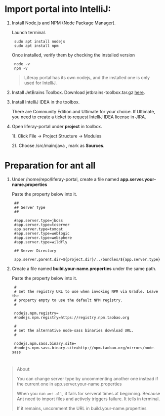 # Import portal into IntelliJ:

1. Install Node.js and NPM (Node Package Manager).

    Launch terminal.

        sudo apt install nodejs
        sudo apt install npm

    Once installed, verify them by checking the installed version

        node -v
        npm -v

    >Liferay portal has its own nodejs, and the installed one is only used for IntelliJ.

2. Install JetBrains Toolbox. Download jetbrains-toolbox.tar.gz [here](https://www.jetbrains.com/toolbox-app/).

3. Install IntelliJ IDEA in the toolbox. 
    
    There are Community Edition and Ultimate for your choice. If Ultimate, you need to create a ticket to request IntelliJ IDEA license in JIRA.


4. Open liferay-portal under **project** in toolbox.

    1). Click File -> Project Structure -> Modules

    2). Choose /src/main/java , mark as **Sources**.


# Preparation for ant all

1. Under /home/repo/liferay-portal, create a file named **app.server.your-name.properties**

    Paste the property below into it.

        ##
        ## Server Type
        ## 

        #app.server.type=jboss
        #app.server.type=tcserver
        app.server.type=tomcat
        #app.server.type=weblogic
        #app.server.type=websphere
        #app.server.type=wildfly

        ## Server Directory

        app.server.parent.dir=${project.dir}/../bundles/${app.server.type}

2. Create a file named **build.your-name.properties** under the same path.

    Paste the property below into it.

        #
        # Set the registry URL to use when invoking NPM via Gradle. Leave the
        # property empty to use the default NPM registry.
        #

        nodejs.npm.registry=
        #nodejs.npm.registry=https://registry.npm.taobao.org

        #
        # Set the alternative node-sass binaries download URL.
        #

        nodejs.npm.sass.binary.site=
        #nodejs.npm.sass.binary.site=http://npm.taobao.org/mirrors/node-sass
#

>About:
>
>You can change server type by uncommenting another one instead if the current one in app.server.your-name.properties
>
>When you run `ant all`, it fails for serveral times at beginning. Because Ant need to import files and actively triggers failure. It tells in terminal.
>
>If it remains, uncomment the URL in build.your-name.properties
